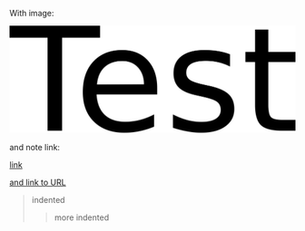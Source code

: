 With image:  

![ihl6ec5fb4529ca4343e88a6961db5c2aa7af.png](../images/2940b57b94864d37a3ea4d6462a58c26.png)  

and note link:   

[link](Sample%20note%20with%20completed%20reminder.md)   

[and link to URL](https://www.kicker.de/ "https://www.kicker.de/")   

> indented
> > more indented